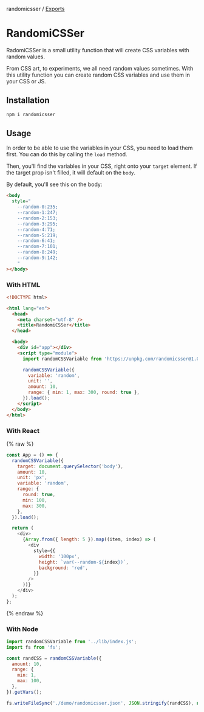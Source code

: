 randomicsser / [Exports](modules.md)

# RandomiCSSer

RadomiCSSer is a small utility function that will create CSS variables with random values.

From CSS art, to experiments, we all need random values sometimes. With this utility function you can create random CSS variables and use them in your CSS or JS.

## Installation

```bash
npm i randomicsser
```

## Usage

In order to be able to use the variables in your CSS, you need to load them first. You can do this by calling the `load` method.

Then, you'll find the variables in your CSS, right onto your `target` element.
If the target prop isn't filled, it will default on the `body`.

By default, you'll see this on the body:

```html
<body
  style="
    --random-0:235;
    --random-1:247;
    --random-2:153;
    --random-3:295;
    --random-4:71;
    --random-5:219;
    --random-6:41;
    --random-7:101;
    --random-8:249;
    --random-9:142;
    "
></body>
```

### With HTML

```html
<!DOCTYPE html>

<html lang="en">
  <head>
    <meta charset="utf-8" />
    <title>RandomiCSSer</title>
  </head>

  <body>
    <div id="app"></div>
    <script type="module">
      import randomCSSVariable from 'https://unpkg.com/randomicsser@1.0.4';

      randomCSSVariable({
        variable: 'random',
        unit: '',
        amount: 10,
        range: { min: 1, max: 300, round: true },
      }).load();
    </script>
  </body>
</html>
```

### With React

{% raw %}

```js
const App = () => {
  randomCSSVariable({
    target: document.querySelector('body'),
    amount: 10,
    unit: 'px',
    variable: 'random',
    range: {
      round: true,
      min: 100,
      max: 300,
    },
  }).load();

  return (
    <div>
      {Array.from({ length: 5 }).map((item, index) => (
        <div
          style={{
            width: '100px',
            height: `var(--random-${index})`,
            background: 'red',
          }}
        />
      ))}
    </div>
  );
};
```

{% endraw %}

### With Node

```js
import randomCSSVariable from '../lib/index.js';
import fs from 'fs';

const randCSS = randomCSSVariable({
  amount: 10,
  range: {
    min: 1,
    max: 100,
  },
}).getVars();

fs.writeFileSync('./demo/randomicsser.json', JSON.stringify(randCSS), null, 2);
```
